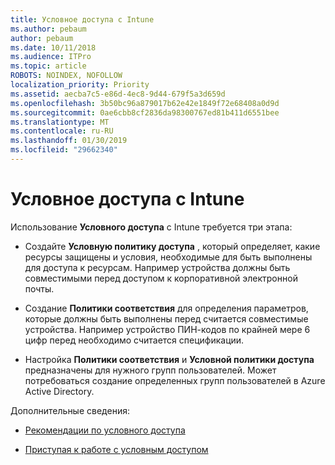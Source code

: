 ```yaml
---
title: Условное доступа с Intune
ms.author: pebaum
author: pebaum
ms.date: 10/11/2018
ms.audience: ITPro
ms.topic: article
ROBOTS: NOINDEX, NOFOLLOW
localization_priority: Priority
ms.assetid: aecba7c5-e86d-4ec8-9d44-679f5a3d659d
ms.openlocfilehash: 3b50bc96a879017b62e42e1849f72e68408a0d9d
ms.sourcegitcommit: 0ae6cbb8cf2836da98300767ed81b411d6551bee
ms.translationtype: MT
ms.contentlocale: ru-RU
ms.lasthandoff: 01/30/2019
ms.locfileid: "29662340"
---
```

# <a name="conditional-access-with-intune"></a>Условное доступа с Intune

Использование **Условного доступа** с Intune требуется три этапа: 
  
- Создайте **Условную политику доступа** , который определяет, какие ресурсы защищены и условия, необходимые для быть выполнены для доступа к ресурсам. Например устройства должны быть совместимыми перед доступом к корпоративной электронной почты. 
    
- Создание **Политики соответствия** для определения параметров, которые должны быть выполнены перед считается совместимые устройства. Например устройство ПИН-кодов по крайней мере 6 цифр перед необходимо считается спецификации. 
    
- Настройка **Политики соответствия** и **Условной политики доступа** предназначены для нужного групп пользователей. Может потребоваться создание определенных групп пользователей в Azure Active Directory. 
    
Дополнительные сведения:
  
- [Рекомендации по условного доступа](https://docs.microsoft.com/azure/active-directory/conditional-access/best-practices)
    
- [Приступая к работе с условным доступом](https://docs.microsoft.com/azure/active-directory/active-directory-conditional-access-azure-portal-get-started)
    

